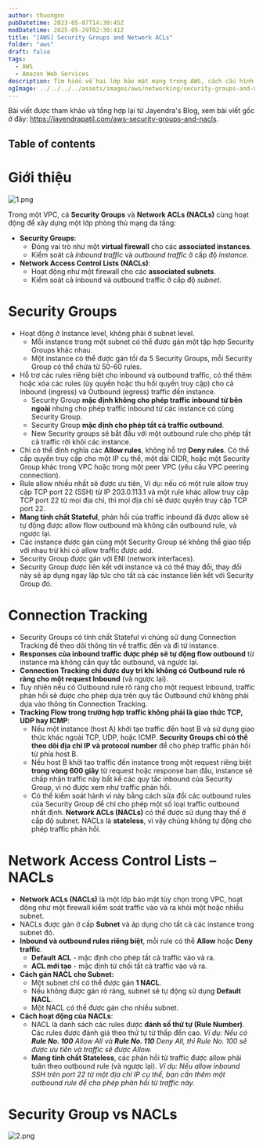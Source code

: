 ```yaml
---
author: thuongnn
pubDatetime: 2023-05-07T14:30:45Z
modDatetime: 2025-05-29T02:30:41Z
title: "[AWS] Security Groups and Network ACLs"
folder: "aws"
draft: false
tags:
  - AWS
  - Amazon Web Services
description: Tìm hiểu về hai lớp bảo mật mạng trong AWS, cách cấu hình và quản lý quyền truy cập vào tài nguyên.
ogImage: ../../../../assets/images/aws/networking/security-groups-and-nacls/1.png
---
```


Bài viết được tham khảo và tổng hợp lại từ Jayendra's Blog, xem bài viết gốc ở đây: https://jayendrapatil.com/aws-security-groups-and-nacls.

## Table of contents

# Giới thiệu

![1.png](@/assets/images/aws/networking/security-groups-and-nacls/1.png)

Trong một VPC, cả **Security Groups** và **Network ACLs (NACLs)** cùng hoạt động để xây dựng một lớp phòng thủ mạng đa tầng:

- **Security Groups**:
  - Đóng vai trò như một **virtual firewall** cho các **associated instances**.
  - Kiểm soát cả _inbound traffic_ và _outbound traffic_ ở cấp độ _instance_.
- **Network Access Control Lists (NACLs)**:
  - Hoạt động như một firewall cho các **associated subnets**.
  - Kiểm soát cả inbound và outbound traffic ở cấp độ _subnet_.

# **Security Groups**

- Hoạt động ở Instance level, không phải ở subnet level.
  - Mỗi instance trong một subnet có thể được gán một tập hợp Security Groups khác nhau.
  - Một instance có thể được gán tối đa 5 Security Groups, mỗi Security Group có thể chứa từ 50-60 rules.
- Hỗ trợ các rules riêng biệt cho inbound và outbound traffic, có thể thêm hoặc xóa các rules (ủy quyền hoặc thu hồi quyền truy cập) cho cả Inbound (ingress) và Outbound (egress) traffic đến instance.
  - Security Group **mặc định không cho phép traffic inbound từ bên ngoài** nhưng cho phép traffic inbound từ các instance có cùng Security Group.
  - Security Group **mặc định cho phép tất cả traffic outbound**.
  - New Security groups sẽ bắt đầu với một outbound rule cho phép tất cả traffic rời khỏi các instance.
- Chỉ có thể định nghĩa các **Allow rules**, không hỗ trợ **Deny rules**. Có thể cấp quyền truy cập cho một IP cụ thể, một dải CIDR, hoặc một Security Group khác trong VPC hoặc trong một peer VPC (yêu cầu VPC peering connection).
- Rule allow nhiều nhất sẽ được ưu tiên, Ví dụ: nếu có một rule allow truy cập TCP port 22 (SSH) từ IP 203.0.113.1 và một rule khác allow truy cập TCP port 22 từ mọi địa chỉ, thì mọi địa chỉ sẽ được quyền truy cập TCP port 22.
- **Mang tính chất Stateful**, phản hồi của traffic inbound đã được allow sẽ tự động được allow flow outbound mà không cần outbound rule, và ngược lại.
- Các instance được gán cùng một Security Group sẽ không thể giao tiếp với nhau trừ khi có allow traffic được add.
- Security Group được gán với ENI (network interfaces).
- Security Group được liên kết với instance và có thể thay đổi, thay đổi này sẽ áp dụng ngay lập tức cho tất cả các instance liên kết với Security Group đó.

# **Connection Tracking**

- Security Groups có tính chất Stateful vì chúng sử dụng Connection Tracking để theo dõi thông tin về traffic đến và đi từ instance.
- **Responses của inbound traffic được phép sẽ tự động flow outbound** từ instance mà không cần quy tắc outbound, và ngược lại.
- **Connection Tracking chỉ được duy trì khi không có Outbound rule rõ ràng cho một request Inbound** (và ngược lại).
- Tuy nhiên nếu có Outbound rule rõ ràng cho một request Inbound, traffic phản hồi sẽ được cho phép dựa trên quy tắc Outbound chứ không phải dựa vào thông tin Connection Tracking.
- **Tracking Flow trong trường hợp traffic không phải là giao thức TCP, UDP hay ICMP**:
  - Nếu một instance (host A) khởi tạo traffic đến host B và sử dụng giao thức khác ngoài TCP, UDP, hoặc ICMP. **Security Groups chỉ có thể theo dõi địa chỉ IP và protocol number** để cho phép traffic phản hồi từ phía host B.
  - Nếu host B khởi tạo traffic đến instance trong một request riêng biệt **trong vòng 600 giây** từ request hoặc response ban đầu, instance sẽ chấp nhận traffic này bất kể các quy tắc inbound của Security Group, vì nó được xem như traffic phản hồi.
  - Có thể kiểm soát hành vi này bằng cách sửa đổi các outbound rules của Security Group để chỉ cho phép một số loại traffic outbound nhất định. **Network ACLs (NACLs)** có thể được sử dụng thay thế ở cấp độ subnet. NACLs là **stateless**, vì vậy chúng không tự động cho phép traffic phản hồi.

# Network Access Control Lists – NACLs

- **Network ACLs (NACLs)** là một lớp bảo mật tùy chọn trong VPC, hoạt động như một firewall kiểm soát traffic vào và ra khỏi một hoặc nhiều subnet.
- NACLs được gán ở cấp **Subnet** và áp dụng cho tất cả các instance trong subnet đó.
- **Inbound và outbound rules riêng biệt**, mỗi rule có thể **Allow** hoặc **Deny traffic**.
  - **Default ACL** - mặc định cho phép tất cả traffic vào và ra.
  - **ACL mới tạo** - mặc định từ chối tất cả traffic vào và ra.
- **Cách gán NACL cho Subnet:**
  - Một subnet chỉ có thể được gán **1 NACL**.
  - Nếu không được gán rõ ràng, subnet sẽ tự động sử dụng **Default NACL**.
  - Một NACL có thể được gán cho nhiều subnet.
- **Cách hoạt động của NACLs**:
  - NACL là danh sách các rules được **đánh số thứ tự (Rule Number)**. Các rules được đánh giá theo thứ tự từ thấp đến cao.
    _Ví dụ: Nếu có **Rule No. 100** Allow All và **Rule No. 110** Deny All, thì Rule No. 100 sẽ được ưu tiên và traffic sẽ được Allow._
  - **Mang tính chất Stateless**, các phản hồi từ traffic được allow phải tuân theo outbound rule (và ngược lại).
    _Ví dụ: Nếu allow inbound SSH trên port 22 từ một địa chỉ IP cụ thể, bạn cần thêm một outbound rule để cho phép phản hồi từ traffic này._

# **Security Group vs NACLs**

![2.png](@/assets/images/aws/networking/security-groups-and-nacls/2.png)
